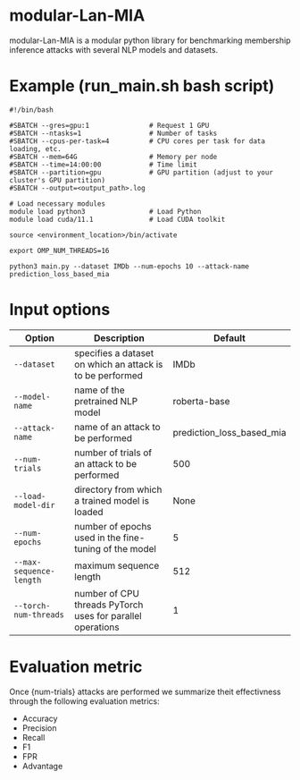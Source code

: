 # modular-Lan-MIA
modular-Lan-MIA is a modular python library for benchmarking membership inference attacks with several NLP models and datasets.

# Example (run_main.sh bash script)

```
#!/bin/bash

#SBATCH --gres=gpu:1               # Request 1 GPU
#SBATCH --ntasks=1                 # Number of tasks
#SBATCH --cpus-per-task=4          # CPU cores per task for data loading, etc.
#SBATCH --mem=64G                  # Memory per node
#SBATCH --time=14:00:00            # Time limit
#SBATCH --partition=gpu            # GPU partition (adjust to your cluster's GPU partition)
#SBATCH --output=<output_path>.log

# Load necessary modules
module load python3                # Load Python
module load cuda/11.1              # Load CUDA toolkit

source <environment_location>/bin/activate

export OMP_NUM_THREADS=16

python3 main.py --dataset IMDb --num-epochs 10 --attack-name prediction_loss_based_mia 

```

# Input options

| Option | Description | Default |
| --- | --- | --- |
| `--dataset` | specifies a dataset on which an attack is to be performed | IMDb |
| `--model-name`| name of the pretrained NLP model | roberta-base |
| `--attack-name` | name of an attack to be performed | prediction_loss_based_mia |
| `--num-trials` | number of trials of an attack to be performed | 500 |
| `--load-model-dir` | directory from which a trained model is loaded | None |
| `--num-epochs` | number of epochs used in the fine-tuning of the model | 5 |
| `--max-sequence-length` | maximum sequence length | 512 |
| `--torch-num-threads` | number of CPU threads PyTorch uses for parallel operations | 1 |

# Evaluation metric 

Once {num-trials} attacks are performed we summarize theit effectivness through the following evaluation metrics:
- Accuracy
- Precision
- Recall
- F1
- FPR
- Advantage
            